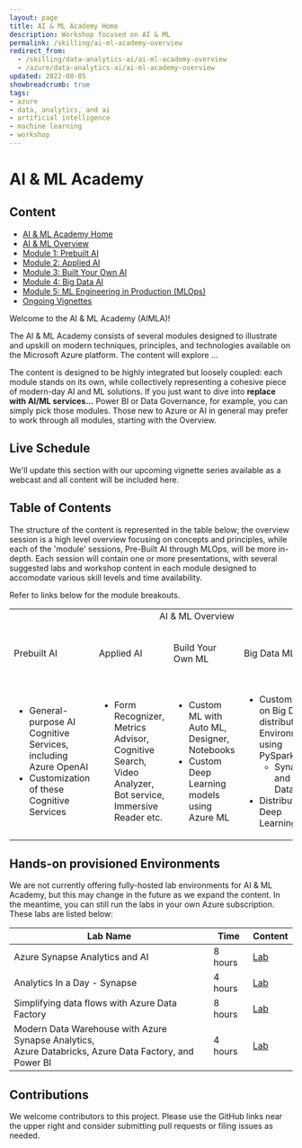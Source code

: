 ```yaml
---
layout: page
title: AI & ML Academy Home
description: Workshop focused on AI & ML
permalink: /skilling/ai-ml-academy-overview
redirect_from:
  - /skilling/data-analytics-ai/ai-ml-academy-overview
  - /azure/data-analytics-ai/ai-ml-academy-overview
updated: 2022-08-05
showbreadcrumb: true
tags:
- azure
- data, analytics, and ai
- artificial intelligence
- machine learning
- workshop
---
```


# AI & ML Academy

## Content

* [AI & ML Academy Home](/PartnerResources/skilling/ai-ml-academy)
* [AI & ML Overview](/skilling/ai-ml-academy/overview)
* [Module 1: Prebuilt AI](/PartnerResources//skilling/ai-ml-academy/prebuilt-ai)
* [Module 2: Applied AI](/PartnerResources/skilling/ai-ml-academy/applied-ai)
* [Module 3: Built Your Own AI](/PartnerResources/skilling/ai-ml-academy/build-your-own-ml)
* [Module 4: Big Data AI](/PartnerResources/skilling/ai-ml-academy/big-data-ml)
* [Module 5: ML Engineering in Production (MLOps)](/PartnerResources/skilling/ai-ml-academy/mlops)
* [Ongoing Vignettes](/PartnerResources/skilling/ai-ml-academy/vignettes)

Welcome to the AI & ML Academy (AIMLA)! 

The AI & ML Academy consists of several modules designed to illustrate and upskill on modern techniques, principles, and technologies available on the Microsoft Azure platform. The content will explore ... 

The content is designed to be highly integrated but loosely coupled: each module stands on its own, while collectively representing a cohesive piece of modern-day AI and ML solutions. If you just want to dive into **replace with AI/ML services...** Power BI or Data Governance, for example, you can simply pick those modules. Those new to Azure or AI in general may prefer to work through all modules, starting with the Overview.

## Live Schedule

We'll update this section with our upcoming vignette series available as a webcast and all content will be included here.

## Table of Contents

The structure of the content is represented in the table below; the overview session is a high level overview focusing on concepts and principles, while each of the 'module' sessions, Pre-Built AI through MLOps, will be more in-depth. Each session will contain one or more presentations, with several suggested labs and workshop content in each module designed to accomodate various skill levels and time availability.

Refer to links below for the module breakouts. 

<table>
<tr>
<td colspan="5" style="text-align: center;">AI & ML Overview</td>
</tr>
<tr>
<td>Prebuilt AI</td>
<td>Applied AI</td>
<td>Build Your Own ML</td>
<td>Big Data ML</td>
<td>ML Engineering in Production (MLOps)</td>
</tr>
<tr>
<td>
  <ul>
    <li>General-purpose AI Cognitive Services, including Azure OpenAI</li>
    <li>Customization of these Cognitive Services</li>
  </ul>
</td>
<td>
  <ul>
    <li>Form Recognizer, Metrics Advisor, Cognitive Search, Video Analyzer, Bot service, Immersive Reader etc.</li>
  </ul>
</td>
<td>
  <ul>
    <li>Custom ML with Auto ML, Designer, Notebooks</li>
    <li>Custom Deep Learning models using Azure ML</li>
  </ul>
</td>
<td>
  <ul>
    <li>Custom ML on Big Data in distributed Environments using PySpark
				<ul>
          <li>Synapse and Databricks</li>
        </ul>
    <li>Distributed Deep Learning</li>
  </ul>
</td>
<td>
  <ul>
    <li>Azure DevOps</li>
		<li>GitHub Actions</li>
    <li>MLFlow</li>
  </ul>
</td>
</tr>
</table>

## Hands-on provisioned Environments

We are not currently offering fully-hosted lab environments for AI & ML Academy, but this may change in the future as we expand the content. In the meantime, you can still run the labs in your own Azure subscription. These labs are listed below:

<!--
Want to go hands-on with a fully provisioned environment? Check out our AI & ML Academy lab environments hosted by Spektra Systems, available for a limited time. The environments are only available to United States based partners.

* Sign-up link: [https://bit.ly/3COKiz1](https://bit.ly/3COKiz1)
* Activation code: ACTIVATE1365

The lab environments available are listed below. The source content is available if you'd like to see what's covered in each lab -- however, the lab environment will display all of this info for you as you progress through the lab. Once the lab environment is started, there is a limited time to complete the lab due to the number of resources provisioned. If you'd like to keep all of the assets as you go through the lab, we recommend following the lab guides listed below and deploy the resources into your Azure account. 
-->

| Lab Name | Time | Content | 
|---|---|---|
| Azure Synapse Analytics and AI | 8 hours | [Lab](https://github.com/microsoft/MCW-Azure-Synapse-Analytics-and-AI/blob/master/Hands-on%20lab/HOL%20step-by%20step%20-%20Azure%20Synapse%20Analytics%20and%20AI.md) |
| Analytics In a Day - Synapse | 4 hours | [Lab](https://github.com/solliancenet/azure-synapse-analytics-day) |
| Simplifying data flows with Azure Data Factory | 8 hours | [Lab](https://github.com/solliancenet/tech-immersion-data-ai/blob/master/data-exp5/README.md) |
| Modern Data Warehouse with Azure Synapse Analytics, <br />Azure Databricks, Azure Data Factory, and Power BI | 4 hours | [Lab](https://github.com/solliancenet/tech-immersion-data-ai/blob/master/data-exp6/README.md) |

## Contributions

We welcome contributors to this project. Please use the GitHub links near the upper right and consider submitting pull requests or filing issues as needed.
